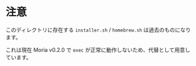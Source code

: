 # 注意

このディレクトリに存在する `installer.sh` / `homebrew.sh` は過去のものになります。

これは現在 Moria v0.2.0 で `exec` が正常に動作しないため、代替として用意しています。
